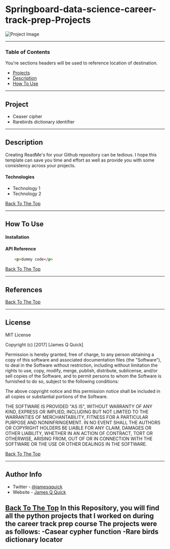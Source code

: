 # Springboard-data-science-career-track-prep-Projects

![Project Image](https://www.google.com/url?sa=i&url=https%3A%2F%2Fwww.aismartz.com%2Fblog%2Fwhy-eda-is-crucial-for-any-data-science-project%2F&psig=AOvVaw0hBfrZjFcv0SxEY2WgOulI&ust=1627988688424000&source=images&cd=vfe&ved=0CAsQjRxqFwoTCMD4mNGYkvICFQAAAAAdAAAAABAQ)

---

### Table of Contents
You're sections headers will be used to reference location of destination.

- [Projects](#projects)
- [Description](#description)
- [How To Use](#how-to-use)


---
## Project
- Ceaser cipher
- Rarebirds dictionary identifier

---

## Description

Creating ReadMe's for your Github repository can be tedious.  I hope this template can save you time and effort as well as provide you with some consistency across your projects.

#### Technologies

- Technology 1
- Technology 2

[Back To The Top](#read-me-template)

---

## How To Use

#### Installation



#### API Reference

```html
    <p>dummy code</p>
```
[Back To The Top](#read-me-template)

---

## References
[Back To The Top](#read-me-template)

---

## License

MIT License

Copyright (c) [2017] [James Q Quick]

Permission is hereby granted, free of charge, to any person obtaining a copy
of this software and associated documentation files (the "Software"), to deal
in the Software without restriction, including without limitation the rights
to use, copy, modify, merge, publish, distribute, sublicense, and/or sell
copies of the Software, and to permit persons to whom the Software is
furnished to do so, subject to the following conditions:

The above copyright notice and this permission notice shall be included in all
copies or substantial portions of the Software.

THE SOFTWARE IS PROVIDED "AS IS", WITHOUT WARRANTY OF ANY KIND, EXPRESS OR
IMPLIED, INCLUDING BUT NOT LIMITED TO THE WARRANTIES OF MERCHANTABILITY,
FITNESS FOR A PARTICULAR PURPOSE AND NONINFRINGEMENT. IN NO EVENT SHALL THE
AUTHORS OR COPYRIGHT HOLDERS BE LIABLE FOR ANY CLAIM, DAMAGES OR OTHER
LIABILITY, WHETHER IN AN ACTION OF CONTRACT, TORT OR OTHERWISE, ARISING FROM,
OUT OF OR IN CONNECTION WITH THE SOFTWARE OR THE USE OR OTHER DEALINGS IN THE
SOFTWARE.

[Back To The Top](#read-me-template)

---

## Author Info

- Twitter - [@jamesqquick](https://twitter.com/jamesqquick)
- Website - [James Q Quick](https://jamesqquick.com)

[Back To The Top](#read-me-template)
In this Repository, you will find all the python projects that I worked on during the career track prep course
The projects were as follows:
-Casear cypher function
-Rare birds dictionary locator
-
